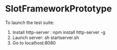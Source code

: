 # SlotFrameworkPrototype

To launch the test suite:  
1) Install http-server : npm install http-server -g  
2) Launch server: sh startserver.sh  
3) Go to localhost:8080  

